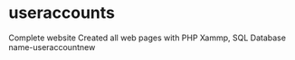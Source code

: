 # useraccounts
Complete website 
Created all web pages with PHP
Xammp, SQL 
Database name-useraccountnew
